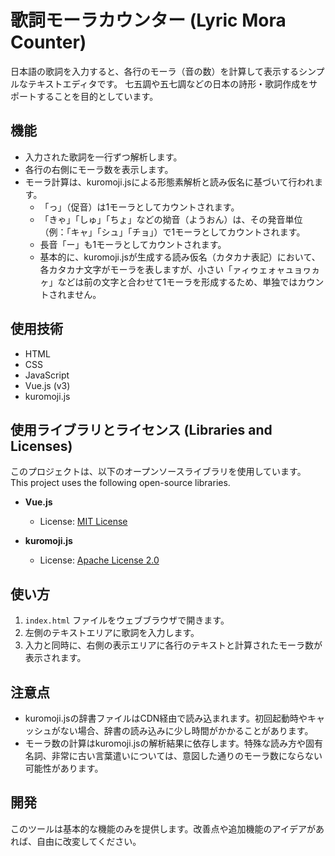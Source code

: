 # 歌詞モーラカウンター (Lyric Mora Counter)

日本語の歌詞を入力すると、各行のモーラ（音の数）を計算して表示するシンプルなテキストエディタです。
七五調や五七調などの日本の詩形・歌詞作成をサポートすることを目的としています。

## 機能

-   入力された歌詞を一行ずつ解析します。
-   各行の右側にモーラ数を表示します。
-   モーラ計算は、kuromoji.jsによる形態素解析と読み仮名に基づいて行われます。
    -   「っ」（促音）は1モーラとしてカウントされます。
    -   「きゃ」「しゅ」「ちょ」などの拗音（ようおん）は、その発音単位（例：「キャ」「シュ」「チョ」）で1モーラとしてカウントされます。
    -   長音「ー」も1モーラとしてカウントされます。
    -   基本的に、kuromoji.jsが生成する読み仮名（カタカナ表記）において、各カタカナ文字がモーラを表しますが、小さい「ァィゥェォャュョヮヵヶ」などは前の文字と合わせて1モーラを形成するため、単独ではカウントされません。

## 使用技術

-   HTML
-   CSS
-   JavaScript
-   Vue.js (v3)
-   kuromoji.js

## 使用ライブラリとライセンス (Libraries and Licenses)

このプロジェクトは、以下のオープンソースライブラリを使用しています。
This project uses the following open-source libraries.

- **Vue.js**
  - License: [MIT License](https://github.com/vuejs/core/blob/main/LICENSE)

- **kuromoji.js**
  - License: [Apache License 2.0](https://github.com/takuyaa/kuromoji.js/blob/master/LICENSE)

## 使い方

1.  `index.html` ファイルをウェブブラウザで開きます。
2.  左側のテキストエリアに歌詞を入力します。
3.  入力と同時に、右側の表示エリアに各行のテキストと計算されたモーラ数が表示されます。

## 注意点

-   kuromoji.jsの辞書ファイルはCDN経由で読み込まれます。初回起動時やキャッシュがない場合、辞書の読み込みに少し時間がかかることがあります。
-   モーラ数の計算はkuromoji.jsの解析結果に依存します。特殊な読み方や固有名詞、非常に古い言葉遣いについては、意図した通りのモーラ数にならない可能性があります。

## 開発

このツールは基本的な機能のみを提供します。改善点や追加機能のアイデアがあれば、自由に改変してください。
